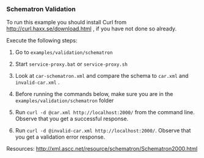 ### Schematron Validation

To run this example you should install Curl from http://curl.haxx.se/download.html , if you have not done so already.

Execute the following steps:

1. Go to `examples/validation/schematron`

2. Start `service-proxy.bat` or `service-proxy.sh`

3. Look at `car-schematron.xml` and compare the schema to `car.xml` and `invalid-car.xml` .

4. Before running the commands below, make sure you are in the `examples/validation/schematron` folder

5. Run `curl -d @car.xml http://localhost:2000/` from the command line. Observe that you get a successful response.

6. Run `curl -d @invalid-car.xml http://localhost:2000/`. Observe that you get a validation error response.



Resources:
  http://xml.ascc.net/resource/schematron/Schematron2000.html
